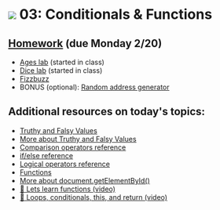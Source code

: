 # ![](https://ga-dash.s3.amazonaws.com/production/assets/logo-9f88ae6c9c3871690e33280fcf557f33.png) 03: Conditionals & Functions

## [Homework](starter-code) (due Monday 2/20)
* [Ages lab](starter-code/1-ages-lab) (started in class)
* [Dice lab](starter-code/3-dice-lab) (started in class)
* [Fizzbuzz](starter-code/4-fizzbuzz-homework)
* BONUS (optional): [Random address generator](starter-code/5-random-address-generator-bonus)

## Additional resources on today's topics:

* [Truthy and Falsy Values](https://docs.nodejitsu.com/articles/javascript-conventions/what-are-truthy-and-falsy-values/)
* [More about Truthy and Falsy Values](http://adripofjavascript.com/blog/drips/truthy-and-falsy-values-in-javascript.html)
* [Comparison operators reference](https://developer.mozilla.org/en-US/docs/Web/JavaScript/Reference/Operators/Comparison_Operators)
* [if/else reference](https://developer.mozilla.org/en-US/docs/Web/JavaScript/Reference/Statements/if...else)
* [Logical operators reference](https://developer.mozilla.org/en-US/docs/Web/JavaScript/Reference/Operators/Logical_Operators)
* [Functions](https://developer.mozilla.org/en-US/docs/Web/JavaScript/Guide/Functions)
* [More about document.getElementById()](https://developer.mozilla.org/en-US/docs/Web/API/Document/getElementById)
* [&#127909; Lets learn functions (video)](https://www.youtube.com/watch?v=8n2j__EBgpc)
* [&#127909; Loops, conditionals, this, and return (video)](https://www.youtube.com/watch?v=hfBgPKxN2HE)
